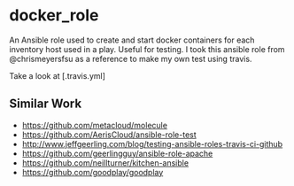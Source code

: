 # docker_role
An Ansible role used to create and start docker containers for each inventory host used in a play. Useful for testing. I took this ansible role from @chrismeyersfsu as a reference to make my own test using travis.


Take a look at [.travis.yml]


## Similar Work

* https://github.com/metacloud/molecule
* https://github.com/AerisCloud/ansible-role-test
* http://www.jeffgeerling.com/blog/testing-ansible-roles-travis-ci-github
* https://github.com/geerlingguy/ansible-role-apache
* https://github.com/neillturner/kitchen-ansible
* https://github.com/goodplay/goodplay
